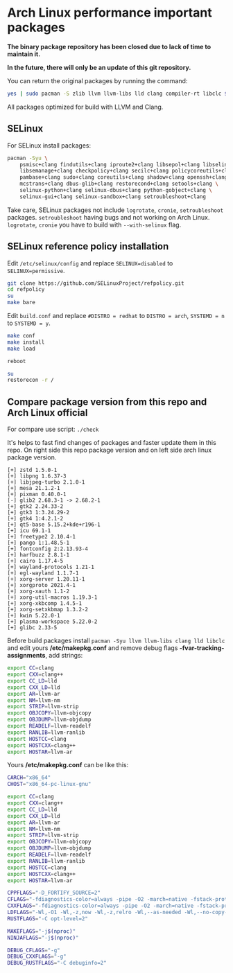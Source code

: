 # Arch Linux performance important packages

**The binary package repository has been closed due to lack of time to maintain it.**

**In the future, there will only be an update of this git repository.**

You can return the original packages by running the command:

```bash
yes | sudo pacman -S zlib llvm llvm-libs lld clang compiler-rt libclc $(pacman -Qqs "\+clang" | sed -e 's/\+clang//' | sed -v 'zlib-ng')
```

All packages optimized for build with LLVM and Clang.

## SELinux

For SELinux install packages:

```bash
pacman -Syu \
    psmisc+clang findutils+clang iproute2+clang libsepol+clang libselinux+clang \
    libsemanage+clang checkpolicy+clang secilc+clang policycoreutils+clang \
    pambase+clang sudo+clang coreutils+clang shadow+clang openssh+clang \
    mcstrans+clang dbus-glib+clang restorecond+clang setools+clang \
    selinux-python+clang selinux-dbus+clang python-gobject+clang \
    selinux-gui+clang selinux-sandbox+clang setroubleshoot+clang
```

Take care, SELinux packages not include `logrotate`, `cronie`, `setroubleshoot` packages. `setroubleshoot` having bugs and not working on Arch Linux. `logrotate`, `cronie` you have to build with `--with-selinux` flag.

## SELinux reference policy installation

Edit `/etc/selinux/config` and replace `SELINUX=disabled` to `SELINUX=permissive`.

```bash
git clone https://github.com/SELinuxProject/refpolicy.git
cd refpolicy
su
make bare
```

Edit `build.conf` and replace `#DISTRO = redhat` to `DISTRO = arch`,
`SYSTEMD = n` to `SYSTEMD = y`.

```bash
make conf
make install
make load

reboot

su
restorecon -r /
```

## Compare package version from this repo and Arch Linux official

For compare use script: `./check`

It's helps to fast find changes of packages and faster update them in this repo.
On right side this repo package version and on left side arch linux package version.

```text
[+] zstd 1.5.0-1
[+] libpng 1.6.37-3
[+] libjpeg-turbo 2.1.0-1
[+] mesa 21.1.2-1
[+] pixman 0.40.0-1
[-] glib2 2.68.3-1 -> 2.68.2-1
[+] gtk2 2.24.33-2
[+] gtk3 1:3.24.29-2
[+] gtk4 1:4.2.1-2
[+] qt5-base 5.15.2+kde+r196-1
[+] icu 69.1-1
[+] freetype2 2.10.4-1
[+] pango 1:1.48.5-1
[+] fontconfig 2:2.13.93-4
[+] harfbuzz 2.8.1-1
[+] cairo 1.17.4-5
[+] wayland-protocols 1.21-1
[+] egl-wayland 1.1.7-1
[+] xorg-server 1.20.11-1
[+] xorgproto 2021.4-1
[+] xorg-xauth 1.1-2
[+] xorg-util-macros 1.19.3-1
[+] xorg-xkbcomp 1.4.5-1
[+] xorg-setxkbmap 1.3.2-2
[+] kwin 5.22.0-1
[+] plasma-workspace 5.22.0-2
[+] glibc 2.33-5
```

Before build packages install `pacman -Syu llvm llvm-libs clang lld libclc` and edit yours **/etc/makepkg.conf** and remove debug flags **-fvar-tracking-assignments**, add strings:

```bash
export CC=clang
export CXX=clang++
export CC_LD=lld
export CXX_LD=lld
export AR=llvm-ar
export NM=llvm-nm
export STRIP=llvm-strip
export OBJCOPY=llvm-objcopy
export OBJDUMP=llvm-objdump
export READELF=llvm-readelf
export RANLIB=llvm-ranlib
export HOSTCC=clang
export HOSTCXX=clang++
export HOSTAR=llvm-ar
```

Yours  **/etc/makepkg.conf** can be like this:

```bash
CARCH="x86_64"
CHOST="x86_64-pc-linux-gnu"

export CC=clang
export CXX=clang++
export CC_LD=lld
export CXX_LD=lld
export AR=llvm-ar
export NM=llvm-nm
export STRIP=llvm-strip
export OBJCOPY=llvm-objcopy
export OBJDUMP=llvm-objdump
export READELF=llvm-readelf
export RANLIB=llvm-ranlib
export HOSTCC=clang
export HOSTCXX=clang++
export HOSTAR=llvm-ar

CPPFLAGS="-D_FORTIFY_SOURCE=2"
CFLAGS="-fdiagnostics-color=always -pipe -O2 -march=native -fstack-protector-strong --param ssp-buffer-size=4 -fstack-clash-protection"
CXXFLAGS="-fdiagnostics-color=always -pipe -O2 -march=native -fstack-protector-strong --param ssp-buffer-size=4 -fstack-clash-protection"
LDFLAGS="-Wl,-O1 -Wl,-z,now -Wl,-z,relro -Wl,--as-needed -Wl,--no-copy-dt-needed-entries -Wl,--sort-common -Wl,--hash-style=gnu"
RUSTFLAGS="-C opt-level=2"

MAKEFLAGS="-j$(nproc)"
NINJAFLAGS="-j$(nproc)"

DEBUG_CFLAGS="-g"
DEBUG_CXXFLAGS="-g"
DEBUG_RUSTFLAGS="-C debuginfo=2"
```
